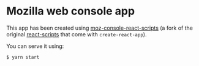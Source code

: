 # Mozilla web console app

This app has been created using [moz-console-react-scripts]() (a fork of the
original
[react-scripts](https://github.com/facebookincubator/create-react-app/tree/master/packages/react-scripts)
that come with `create-react-app`).

You can serve it using:

```sh
$ yarn start
```
